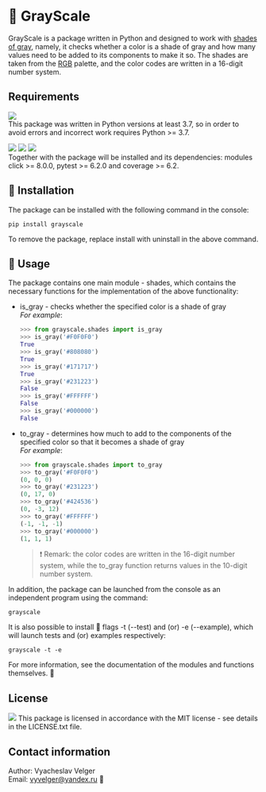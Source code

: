 # :art: GrayScale

GrayScale is a package written in Python and designed to work with
[shades of gray](https://en.wikipedia.org/wiki/Grey), namely, it checks
whether a color is a shade of gray and how many values need to be added
to its components to make it so. The shades are taken from the
[RGB](https://en.wikipedia.org/wiki/RGB_color_model) palette,
and the color codes are written in a 16-digit number system.

## Requirements
![](https://img.shields.io/badge/python-%20%3E%3D%203.7-yellow)  
This package was written in Python versions at least 3.7, so in order to
avoid errors and incorrect work requires Python >= 3.7.  

![](https://img.shields.io/badge/click-%3E%3D%208.0.0-blue)
![](https://img.shields.io/badge/pytest-%20%3E%3D%206.2.0-success)
![](https://img.shields.io/badge/coverage-%20%3E%3D%206.2-red)  
Together with the package will be installed and its dependencies:
modules click >= 8.0.0, pytest >= 6.2.0 and coverage >= 6.2.

## :wrench: Installation

The package can be installed with the following command in the console:
```
pip install grayscale
```

To remove the package, replace install with uninstall in the above command.

## :rocket: Usage

The package contains one main module - shades, which contains the necessary
functions for the implementation of the above functionality:
- is_gray - checks whether the specified color is a shade of gray  
    _For example_:
    ```Python
    >>> from grayscale.shades import is_gray
    >>> is_gray('#F0F0F0')
    True
    >>> is_gray('#808080')
    True
    >>> is_gray('#171717')
    True
    >>> is_gray('#231223')
    False
    >>> is_gray('#FFFFFF')
    False
    >>> is_gray('#000000')
    False
    ```

- to_gray - determines how much to add to the components of the specified
    color so that it becomes a shade of gray  
    _For example_:
    ```Python
    >>> from grayscale.shades import to_gray
    >>> to_gray('#F0F0F0')
    (0, 0, 0)
    >>> to_gray('#231223')
    (0, 17, 0)
    >>> to_gray('#424536')
    (0, -3, 12)
    >>> to_gray('#FFFFFF')
    (-1, -1, -1)
    >>> to_gray('#000000')
    (1, 1, 1)
    ```
    > :heavy_exclamation_mark: Remark: the color codes are written in the 16-digit number system,
    > while the to_gray function returns values in the 10-digit number system.

In addition, the package can be launched from the console as an independent
program using the command:
```
grayscale
```

It is also possible to install :triangular_flag_on_post: flags -t (--test) and (or) -e (--example),
which will launch tests and (or) examples respectively:
```
grayscale -t -e
```
 
For more information, see the documentation of the modules and
functions themselves. :scroll:

## License
![](https://img.shields.io/badge/license-MIT-success)
This package is licensed in accordance with the MIT license - see details
in the LICENSE.txt file.

## Contact information

Author: Vyacheslav Velger  
Email: vyvelger@yandex.ru :e-mail:
